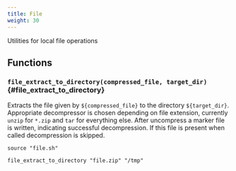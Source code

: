 ```yaml
---
title: File
weight: 30
---
```


Utilities for local file operations

## Functions

### `file_extract_to_directory(compressed_file, target_dir)` {#file_extract_to_directory}

Extracts the file given by `${compressed_file}` to the directory `${target_dir}`. Appropriate decompressor is chosen depending on file extension, currently `unzip` for `*.zip` and `tar` for everything else. After uncompress a marker file is written, indicating successful decompression. If this file is present when called decompression is skipped.

```shell
source "file.sh"

file_extract_to_directory "file.zip" "/tmp"
```